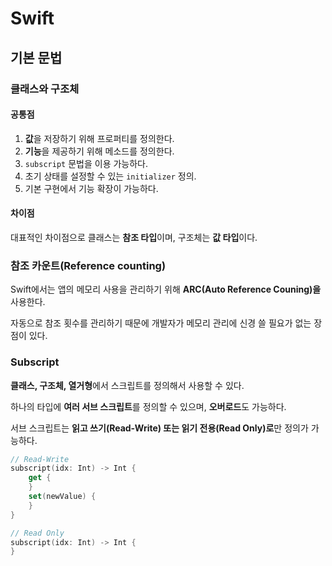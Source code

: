 # Swift

## 기본 문법

### 클래스와 구조체

#### 공통점

1. **값**을 저장하기 위해 프로퍼티를 정의한다.
2. **기능**을 제공하기 위해 메소드를 정의한다.
3. `subscript` 문법을 이용 가능하다.
4. 초기 상태를 설정할 수 있는 `initializer` 정의.
5. 기본 구현에서 기능 확장이 가능하다.

#### 차이점

대표적인 차이점으로 클래스는 **참조 타입**이며, 구조체는 **값 타입**이다.  

### 참조 카운트(Reference counting)

Swift에서는 앱의 메모리 사용을 관리하기 위해 **ARC(Auto Reference Couning)을** 사용한다.  

자동으로 참조 횟수를 관리하기 때문에 개발자가 메모리 관리에 신경 쓸 필요가 없는 장점이 있다.  

### Subscript

**클래스, 구조체, 열거형**에서 스크립트를 정의해서 사용할 수 있다.  

하나의 타입에 **여러 서브 스크립트**를 정의할 수 있으며, **오버로드**도 가능하다.  

서브 스크립트는 **읽고 쓰기(Read-Write) 또는 읽기 전용(Read Only)로**만 정의가 가능하다.

```swift
// Read-Write
subscript(idx: Int) -> Int {
    get {
    }
    set(newValue) {
    }
}

// Read Only
subscript(idx: Int) -> Int {
}
```

